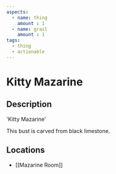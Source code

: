 ```yaml
---
aspects: 
  - name: thing
    amount : 1
  - name: grail
    amount : 1
tags:
  - thing
  - actionable
---
```


# Kitty Mazarine

## Description
'Kitty Mazarine'

This bust is carved from black limestone.
## Locations
- [[Mazarine Room]]